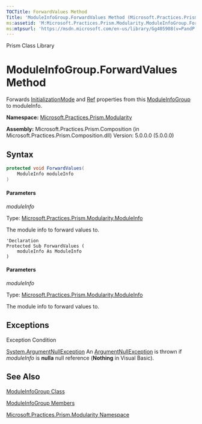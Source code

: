 ```yaml
---
TOCTitle: ForwardValues Method
Title: 'ModuleInfoGroup.ForwardValues Method (Microsoft.Practices.Prism.Modularity)'
ms:assetid: 'M:Microsoft.Practices.Prism.Modularity.ModuleInfoGroup.ForwardValues(Microsoft.Practices.Prism.Modularity.ModuleInfo)'
ms:mtpsurl: 'https://msdn.microsoft.com/en-us/library/Gg405908(v=PandP.50)'
---
```


Prism Class Library

# ModuleInfoGroup.ForwardValues Method

Forwards [InitializationMode](https://msdn.microsoft.com/en-us/library/microsoft.practices.prism.modularity.moduleinfogroup.initializationmode(v=pandp.50)) and [Ref](https://msdn.microsoft.com/en-us/library/microsoft.practices.prism.modularity.moduleinfogroup.ref(v=pandp.50)) properties from this [ModuleInfoGroup](https://msdn.microsoft.com/en-us/library/microsoft.practices.prism.modularity.moduleinfogroup(v=pandp.50)) to moduleInfo.

**Namespace:** [Microsoft.Practices.Prism.Modularity](https://msdn.microsoft.com/n:microsoft.practices.prism.modularity)

**Assembly:** Microsoft.Practices.Prism.Composition (in Microsoft.Practices.Prism.Composition.dll) Version: 5.0.0.0 (5.0.0.0)

## Syntax

```C#
protected void ForwardValues(
	ModuleInfo moduleInfo
)
```

#### Parameters

*moduleInfo*  

Type: [Microsoft.Practices.Prism.Modularity.ModuleInfo](https://msdn.microsoft.com/en-us/library/microsoft.practices.prism.modularity.moduleinfo(v=pandp.50))

The module info to forward values to.

```VB
'Declaration
Protected Sub ForwardValues ( 
	moduleInfo As ModuleInfo
)
```

#### Parameters

*moduleInfo*  

Type: [Microsoft.Practices.Prism.Modularity.ModuleInfo](https://msdn.microsoft.com/en-us/library/microsoft.practices.prism.modularity.moduleinfo(v=pandp.50))

The module info to forward values to.

## Exceptions

 Exception                                                                              Condition                                                                                                                                            
 
 [System.ArgumentNullException](http://msdn2.microsoft.com/en-us/library/27426hcy)  An [ArgumentNullException](http://msdn2.microsoft.com/en-us/library/27426hcy) is thrown if *moduleInfo* is **nulla** null reference (**Nothing** in Visual Basic).

## See Also

<span id="seeAlsoToggle"></span>
[ModuleInfoGroup Class](https://msdn.microsoft.com/en-us/library/microsoft.practices.prism.modularity.moduleinfogroup(v=pandp.50))

[ModuleInfoGroup Members](https://msdn.microsoft.com/en-us/library/microsoft.practices.prism.modularity.moduleinfogroup_members(v=pandp.50))

[Microsoft.Practices.Prism.Modularity Namespace](https://msdn.microsoft.com/en-us/library/microsoft.practices.prism.modularity(v=pandp.50))
